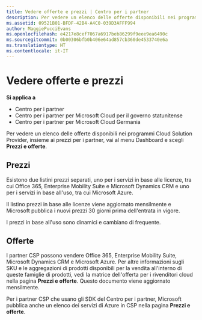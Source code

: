 ```yaml
---
title: Vedere offerte e prezzi | Centro per i partner
description: Per vedere un elenco delle offerte disponibili nei programmi Cloud Solution Provider, insieme ai prezzi per i partner, vai al menu Dashboard e scegli Prezzi e offerte.
ms.assetid: 09521B01-BFDF-42B4-A4C0-039D3AFFF994
author: MaggiePucciEvans
ms.openlocfilehash: e4217e8cef7067a6917beb86299f9eee9ea6490c
ms.sourcegitcommit: 0b00306bfb0b406e64ad857cb360de4533740e6a
ms.translationtype: HT
ms.contentlocale: it-IT
---
```

# <a name="see-offers-and-pricing"></a>Vedere offerte e prezzi

**Si applica a**

-  Centro per i partner
-  Centro per i partner per Microsoft Cloud per il governo statunitense
-  Centro per i partner per Microsoft Cloud Germania

Per vedere un elenco delle offerte disponibili nei programmi Cloud Solution Provider, insieme ai prezzi per i partner, vai al menu Dashboard e scegli **Prezzi e offerte**.

## <a name="pricing"></a>Prezzi


Esistono due listini prezzi separati, uno per i servizi in base alle licenze, tra cui Office 365, Enterprise Mobility Suite e Microsoft Dynamics CRM e uno per i servizi in base all'uso, tra cui Microsoft Azure.

Il listino prezzi in base alle licenze viene aggiornato mensilmente e Microsoft pubblica i nuovi prezzi 30 giorni prima dell'entrata in vigore.

I prezzi in base all'uso sono dinamici e cambiano di frequente.

## <a name="offers"></a>Offerte


I partner CSP possono vendere Office 365, Enterprise Mobility Suite, Microsoft Dynamics CRM e Microsoft Azure. Per altre informazioni sugli SKU e le aggregazioni di prodotti disponibili per la vendita all'interno di queste famiglie di prodotti, vedi la matrice dell'offerta per i rivenditori cloud nella pagina **Prezzi e offerte**. Questo documento viene aggiornato mensilmente.

Per i partner CSP che usano gli SDK del Centro per i partner, Microsoft pubblica anche un elenco dei servizi di Azure in CSP nella pagina **Prezzi e offerte**.

 

 



